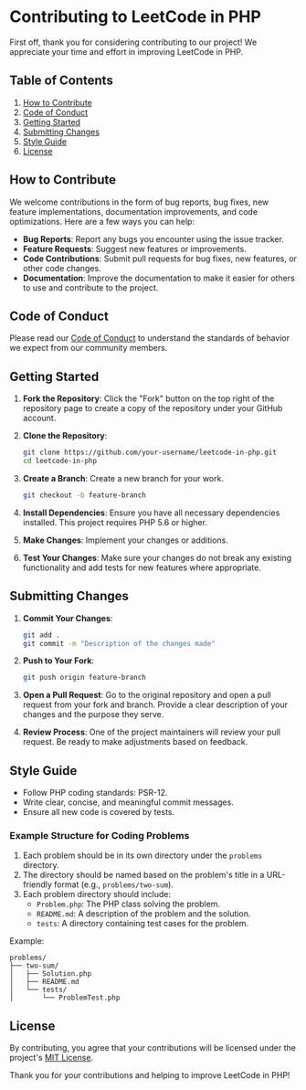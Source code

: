 # Contributing to LeetCode in PHP

First off, thank you for considering contributing to our project! We appreciate your time and effort in improving LeetCode in PHP.

## Table of Contents

1. [How to Contribute](#how-to-contribute)
2. [Code of Conduct](#code-of-conduct)
3. [Getting Started](#getting-started)
4. [Submitting Changes](#submitting-changes)
5. [Style Guide](#style-guide)
6. [License](#license)

## How to Contribute

We welcome contributions in the form of bug reports, bug fixes, new feature implementations, documentation improvements, and code optimizations. Here are a few ways you can help:

- **Bug Reports**: Report any bugs you encounter using the issue tracker.
- **Feature Requests**: Suggest new features or improvements.
- **Code Contributions**: Submit pull requests for bug fixes, new features, or other code changes.
- **Documentation**: Improve the documentation to make it easier for others to use and contribute to the project.

## Code of Conduct

Please read our [Code of Conduct](CODE_OF_CONDUCT.md) to understand the standards of behavior we expect from our community members.

## Getting Started

1. **Fork the Repository**: Click the "Fork" button on the top right of the repository page to create a copy of the repository under your GitHub account.

2. **Clone the Repository**: 
   ```bash
   git clone https://github.com/your-username/leetcode-in-php.git
   cd leetcode-in-php
   ```

3. **Create a Branch**: Create a new branch for your work.
   ```bash
   git checkout -b feature-branch
   ```

4. **Install Dependencies**: Ensure you have all necessary dependencies installed. This project requires PHP 5.6 or higher.

5. **Make Changes**: Implement your changes or additions.

6. **Test Your Changes**: Make sure your changes do not break any existing functionality and add tests for new features where appropriate.

## Submitting Changes

1. **Commit Your Changes**: 
   ```bash
   git add .
   git commit -m "Description of the changes made"
   ```

2. **Push to Your Fork**:
   ```bash
   git push origin feature-branch
   ```

3. **Open a Pull Request**: Go to the original repository and open a pull request from your fork and branch. Provide a clear description of your changes and the purpose they serve.

4. **Review Process**: One of the project maintainers will review your pull request. Be ready to make adjustments based on feedback.

## Style Guide

- Follow PHP coding standards: PSR-12.
- Write clear, concise, and meaningful commit messages.
- Ensure all new code is covered by tests.

### Example Structure for Coding Problems
1. Each problem should be in its own directory under the `problems` directory.
2. The directory should be named based on the problem's title in a URL-friendly format (e.g., `problems/two-sum`).
3. Each problem directory should include:
   - `Problem.php`: The PHP class solving the problem.
   - `README.md`: A description of the problem and the solution.
   - `tests`: A directory containing test cases for the problem.

Example:
```
problems/
├── two-sum/
│   ├── Solution.php
│   ├── README.md
│   └── tests/
│       └── ProblemTest.php
```

## License

By contributing, you agree that your contributions will be licensed under the project's [MIT License](LICENSE).

Thank you for your contributions and helping to improve LeetCode in PHP!
